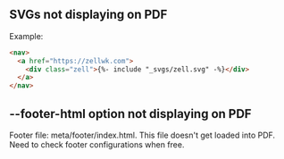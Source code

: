 ## SVGs not displaying on PDF

Example:

```html
<nav>
  <a href="https://zellwk.com">
    <div class="zell">{%- include "_svgs/zell.svg" -%}</div>
  </a>
</nav>
```

## --footer-html option not displaying on PDF

Footer file: meta/footer/index.html. This file doesn't get loaded into PDF. Need to check footer configurations when free.
